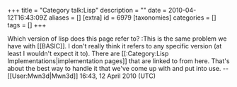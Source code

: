 +++
title = "Category talk:Lisp"
description = ""
date = 2010-04-12T16:43:09Z
aliases = []
[extra]
id = 6979
[taxonomies]
categories = []
tags = []
+++

Which version of lisp does this page refer to?
:This is the same problem we have with [[BASIC]]. I don't really think it refers to any specific version (at least I wouldn't expect it to). There are [[:Category:Lisp Implementations|implementation pages]] that are linked to from here. That's about the best way to handle it that we've come up with and put into use. --[[User:Mwn3d|Mwn3d]] 16:43, 12 April 2010 (UTC)
